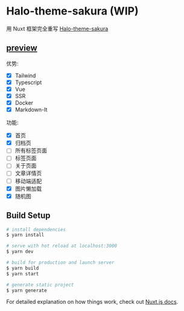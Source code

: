 # Halo-theme-sakura (WIP)

用 Nuxt 框架完全重写 [Halo-theme-sakura](https://github.com/LIlGG/halo-theme-sakura)

## [preview](https://blog.tiny-online.online/)

优势:

- [x] Tailwind
- [x] Typescript
- [x] Vue
- [x] SSR
- [x] Docker
- [x] Markdown-It

功能:

- [x] 首页
- [x] 归档页
- [ ] 所有标签页面
- [ ] 标签页面
- [ ] 关于页面
- [ ] 文章详情页
- [ ] 移动端适配
- [x] 图片懒加载
- [x] 随机图

## Build Setup

```bash
# install dependencies
$ yarn install

# serve with hot reload at localhost:3000
$ yarn dev

# build for production and launch server
$ yarn build
$ yarn start

# generate static project
$ yarn generate
```

For detailed explanation on how things work, check out [Nuxt.js docs](https://nuxtjs.org).
